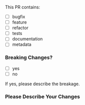 <!--
  ⚡️ katchow! We ❤️ Pull Requests!

  If you remove or skip this template, you'll make the 🐼 sad and the mighty god
  of Github will appear and pile-drive the close button from a great height
  while making animal noises.

  Pull Request Requirements:
  * Please include tests to illustrate the problem this PR resolves.
  * Please lint your changes by running `npm run lint` before creating a PR.

  Please place an x ([x]) in all [ ] that apply.
-->

This PR contains:

- [ ] bugfix
- [ ] feature
- [ ] refactor
- [ ] tests
- [ ] documentation
- [ ] metadata

### Breaking Changes?

- [ ] yes
- [ ] no

If yes, please describe the breakage.

### Please Describe Your Changes

<!--
  Please be thorough and clearly explain the problem being solved.
  * If this PR adds a feature, look for previous discussion on the feature by searching the issues first.
  * Is this PR related to an issue?
-->
